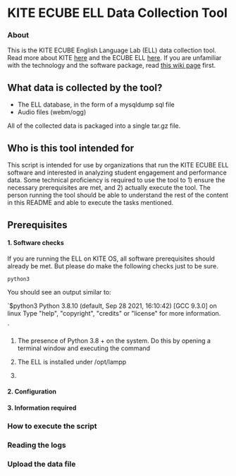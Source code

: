 # KITE ECUBE ELL Data Collection Tool

### About

This is the KITE ECUBE English Language Lab (ELL) data collection tool. Read more about KITE [here](https://kite.kerala.gov.in) and the ECUBE ELL [here](https://ecube.kite.kerala.gov.in). If you are unfamiliar with the technology and the software package, read [this wiki page](https://github.com/IT-for-Change/ecube-data-collection/wiki) first.


## What data is collected by the tool?

* The ELL database, in the form of a mysqldump sql file
* Audio files (webm/ogg)

All of the collected data is packaged into a single tar.gz file.

## Who is this tool intended for

This script is intended for use by organizations that run the KITE ECUBE ELL software and interested in analyzing student engagement and performance data. Some technical proficiency is required to use the tool to 1) ensure the necessary prerequisites are met, and 2) actually execute the tool. The person running the tool should be able to understand the rest of the content in this README and able to execute the tasks mentioned.

## Prerequisites

#### 1. Software checks

If you are running the ELL on KITE OS, all software prerequisites should already be met. But please do make the following checks just to be sure.

`python3`

You should see an output similar to:

`$python3
Python 3.8.10 (default, Sep 28 2021, 16:10:42) 
[GCC 9.3.0] on linux
Type "help", "copyright", "credits" or "license" for more information.
>>> 
`
1. The presence of Python 3.8 + on the system. Do this by opening a terminal window and executing the command

2. The ELL is installed under /opt/lampp
3. 

#### 2. Configuration
#### 3. Information required

###  How to execute the script
### Reading the logs
### Upload the data file
